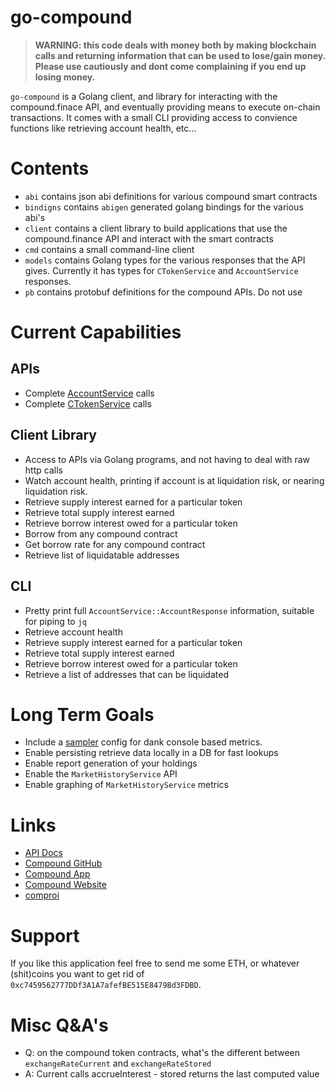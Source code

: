 # go-compound

> **WARNING: this code deals with money both by making blockchain calls and returning information that can be used to lose/gain money. Please use cautiously and dont come complaining if you end up losing money.**

`go-compound` is a Golang client, and library for interacting with the compound.finace API, and eventually providing means to execute on-chain transactions. It comes with a small CLI providing access to convience functions like retrieving account health, etc...

# Contents

* `abi` contains json abi definitions for various compound smart contracts
* `bindigns` contains `abigen` generated golang bindings for the various abi's
* `client` contains a client library to build applications that use the compound.finance API and interact with the smart contracts
* `cmd` contains a small command-line client
* `models` contains Golang types for the various responses that the API gives. Currently it has types for `CTokenService` and `AccountService` responses.
* `pb` contains protobuf definitions for the compound APIs. Do not use

# Current Capabilities

## APIs

* Complete [AccountService](https://compound.finance/developers/api#AccountService) calls
* Complete [CTokenService](https://compound.finance/developers/api#CTokenService) calls

## Client Library

* Access to APIs via Golang programs, and not having to deal with raw http calls
* Watch account health, printing if account is at liquidation risk, or nearing liquidation risk.
* Retrieve supply interest earned for a particular token
* Retrieve total supply interest earned
* Retrieve borrow interest owed for a particular token
* Borrow from any compound contract
* Get borrow rate for any compound contract
* Retrieve list of liquidatable addresses

## CLI

* Pretty print full  `AccountService::AccountResponse` information, suitable for piping to `jq`
* Retrieve account health
* Retrieve supply interest earned for a particular token
* Retrieve total supply interest earned
* Retrieve borrow interest owed for a particular token
* Retrieve a list of addresses that can be liquidated

# Long Term Goals

* Include a [sampler](https://github.com/sqshq/sampler) config for dank console based metrics.
* Enable persisting retrieve data locally in a DB for fast lookups
* Enable report generation of your holdings
* Enable the `MarketHistoryService` API
* Enable graphing of `MarketHistoryService` metrics

# Links

* [API Docs](https://compound.finance/developers/api)
* [Compound GitHub](https://github.com/compound-finance/)
* [Compound App](https://app.compound.finance/)
* [Compound Website](https://compound.finance/)
* [comproi](https://www.comproi.com/#)

# Support

If you like this application feel free to send me some ETH, or whatever (shit)coins you want to get rid of `0xc7459562777DDf3A1A7afefBE515E8479Bd3FDBD`.

# Misc Q&A's

* Q: on the compound token contracts, what's the different between `exchangeRateCurrent` and `exchangeRateStored`
* A: Current calls accrueInterest - stored returns the last computed value
